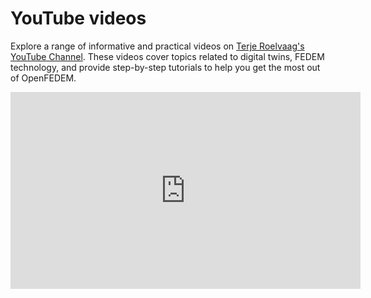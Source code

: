 # YouTube videos

Explore a range of informative and practical videos on [Terje Roelvaag's YouTube Channel](https://www.youtube.com/@FedemDigitalTwins). These videos cover topics related to digital twins, FEDEM technology, and provide step-by-step tutorials to help you get the most out of OpenFEDEM.

<iframe width="560" height="315" src="https://www.youtube.com/embed/mQINwJbqjOM?si=8V6D8SY1u8QhylSg" title="YouTube video player" frameborder="0" allow="accelerometer; autoplay; clipboard-write; encrypted-media; gyroscope; picture-in-picture; web-share" allowfullscreen></iframe>


